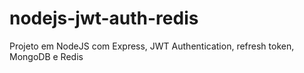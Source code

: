 # nodejs-jwt-auth-redis
Projeto em NodeJS com Express, JWT Authentication, refresh token, MongoDB e Redis
